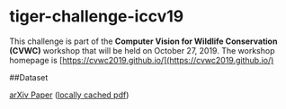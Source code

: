 # tiger-challenge-iccv19

This challenge is part of the **Computer Vision for Wildlife Conservation (CVWC)** workshop that will be held on October 27, 2019.  The workshop homepage is 
[https://cvwc2019.github.io/](https://cvwc2019.github.io/)


##Dataset

[arXiv Paper](https://arxiv.org/abs/1906.05586) ([locally cached pdf](.local/1906.05586.pdf))


